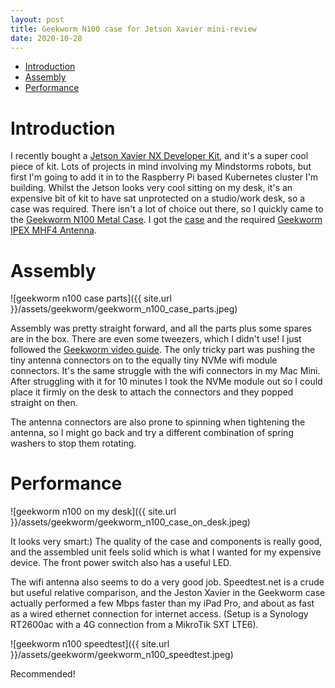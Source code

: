 ```yaml
---
layout: post
title: Geekworm N100 case for Jetson Xavier mini-review
date: 2020-10-28
---
```


- [Introduction](#introduction)
- [Assembly](#assembly)
- [Performance](#performance)

# Introduction

I recently bought a [Jetson Xavier NX Developer Kit](https://www.nvidia.com/en-gb/autonomous-machines/embedded-systems/jetson-xavier-nx/), and it's a super cool piece of kit. Lots of projects in mind involving my Mindstorms robots, but first I'm going to add it in to the Raspberry Pi based Kubernetes cluster I'm building.
Whilst the Jetson looks very cool sitting on my desk, it's an expensive bit of kit to have sat unprotected on a studio/work desk, so a case was required. There isn't a lot of choice out there, so I quickly came to the [Geekworm N100 Metal Case](https://geekworm.com/products/geekworm-nvidia-jetson-nano-metal-case-with-power-reset-control-switch). I got the [case](https://www.amazon.co.uk/gp/product/B07RSVBHW1/ref=ppx_yo_dt_b_asin_title_o00_s00?ie=UTF8&psc=1) and the required [Geekworm IPEX MHF4 Antenna](https://www.amazon.co.uk/gp/product/B08B1G6VZP/ref=ppx_yo_dt_b_asin_title_o00_s00?ie=UTF8&psc=1).

# Assembly

![geekworm n100 case parts]({{ site.url }}/assets/geekworm/geekworm_n100_case_parts.jpeg)

Assembly was pretty straight forward, and all the parts plus some spares are in the box. There are even some tweezers, which I didn't use! I just followed the [Geekworm video guide](https://youtu.be/7Cqr9R04htc). The only tricky part was pushing the tiny antenna connectors on to the equally tiny NVMe wifi module connectors. It's the same struggle with the wifi connectors in my Mac Mini. After struggling with it for 10 minutes I took the NVMe module out so I could place it firmly on the desk to attach the connectors and they popped straight on then.

The antenna connectors are also prone to spinning when tightening the antenna, so I might go back and try a different combination of spring washers to stop them rotating.

# Performance

![geekworm n100 on my desk]({{ site.url }}/assets/geekworm/geekworm_n100_case_on_desk.jpeg)

It looks very smart:) The quality of the case and components is really good, and the assembled unit feels solid which is what I wanted for my expensive device. The front power switch also has a useful LED.

The wifi antenna also seems to do a very good job. Speedtest.net is a crude but useful relative comparison, and the Jeston Xavier in the Geekworm case actually performed a few Mbps faster than my iPad Pro, and about as fast as a wired ethernet connection for internet access. (Setup is a Synology RT2600ac with a 4G connection from a MikroTik SXT LTE6).

![geekworm n100 speedtest]({{ site.url }}/assets/geekworm/geekworm_n100_speedtest.jpeg)

Recommended!